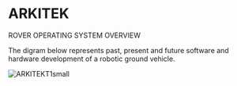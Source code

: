 # ARKITEK
ROVER OPERATING SYSTEM OVERVIEW

The digram below represents past, present and future software and hardware development of a robotic ground vehicle.

![ARKITEKT1small](https://user-images.githubusercontent.com/6171578/235371709-ff1027ce-a81f-4659-847c-486023974a0b.jpg)
